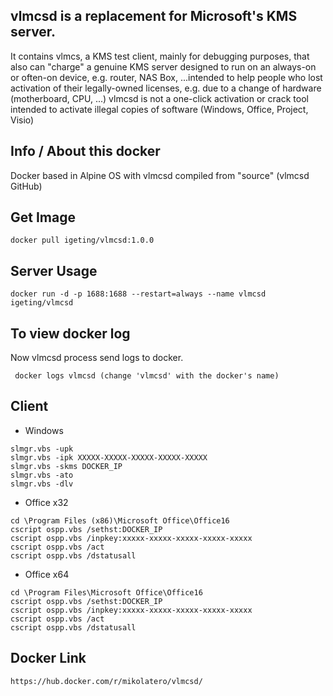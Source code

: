 ## vlmcsd is a replacement for Microsoft's KMS server.
It contains vlmcs, a KMS test client, mainly for debugging purposes, that also can "charge" a genuine KMS server designed to run on an always-on or often-on device, e.g. router, NAS Box, ...intended to help people who lost activation of their legally-owned licenses, e.g. due to a change of hardware (motherboard, CPU, ...)
vlmcsd is not a one-click activation or crack tool intended to activate illegal copies of software (Windows, Office, Project, Visio)

## Info / About this docker
Docker based in Alpine OS with vlmcsd compiled from "source" (vlmcsd GitHub)

## Get Image
```
docker pull igeting/vlmcsd:1.0.0
```

## Server Usage
```
docker run -d -p 1688:1688 --restart=always --name vlmcsd igeting/vlmcsd
```
## To view docker log
Now vlmcsd process send logs to docker.
```
 docker logs vlmcsd (change 'vlmcsd' with the docker's name)
```

## Client
- Windows
```
slmgr.vbs -upk
slmgr.vbs -ipk XXXXX-XXXXX-XXXXX-XXXXX-XXXXX
slmgr.vbs -skms DOCKER_IP
slmgr.vbs -ato
slmgr.vbs -dlv
```
- Office x32
```
cd \Program Files (x86)\Microsoft Office\Office16
cscript ospp.vbs /sethst:DOCKER_IP
cscript ospp.vbs /inpkey:xxxxx-xxxxx-xxxxx-xxxxx-xxxxx
cscript ospp.vbs /act
cscript ospp.vbs /dstatusall
```
- Office x64
```
cd \Program Files\Microsoft Office\Office16
cscript ospp.vbs /sethst:DOCKER_IP
cscript ospp.vbs /inpkey:xxxxx-xxxxx-xxxxx-xxxxx-xxxxx
cscript ospp.vbs /act
cscript ospp.vbs /dstatusall
```

## Docker Link
```
https://hub.docker.com/r/mikolatero/vlmcsd/
```